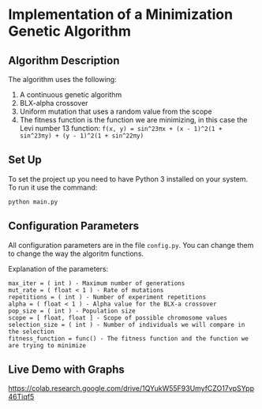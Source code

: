 # Implementation of a Minimization Genetic Algorithm #

## Algorithm Description

The algorithm uses the following:

1. A continuous genetic algorithm
2. BLX-alpha crossover
3. Uniform mutation that uses a random value from the scope
4. The fitness function is the function we are minimizing, in this case the Levi number 13 function:
`f(x, y) = sin^23πx + (x - 1)^2(1 + sin^23πy) + (y - 1)^2(1 + sin^22πy)`

## Set Up ##

To set the project up you need to have Python 3 installed on your system. To run it use the command:

```
python main.py
```

## Configuration Parameters ##

All configuration parameters are in the file `config.py`. You can change them to change the way the algoritm functions.

Explanation of the parameters:

```
max_iter = ( int ) - Maximum number of generations
mut_rate = ( float < 1 ) - Rate of mutations
repetitions = ( int ) - Number of experiment repetitions
alpha = ( float < 1 ) - Alpha value for the BLX-a crossover
pop_size = ( int ) - Population size
scope = [ float, float ] - Scope of possible chromosome values
selection_size = ( int ) - Number of individuals we will compare in the selection
fitness_function = func() - The fitness function and the function we are trying to minimize
```

## Live Demo with Graphs ##

https://colab.research.google.com/drive/1QYukW55F93UmyfCZO17vpSYpp46Tiqf5
